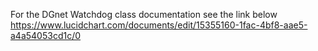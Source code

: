 For the DGnet Watchdog class documentation see the link below
https://www.lucidchart.com/documents/edit/15355160-1fac-4bf8-aae5-a4a54053cd1c/0
